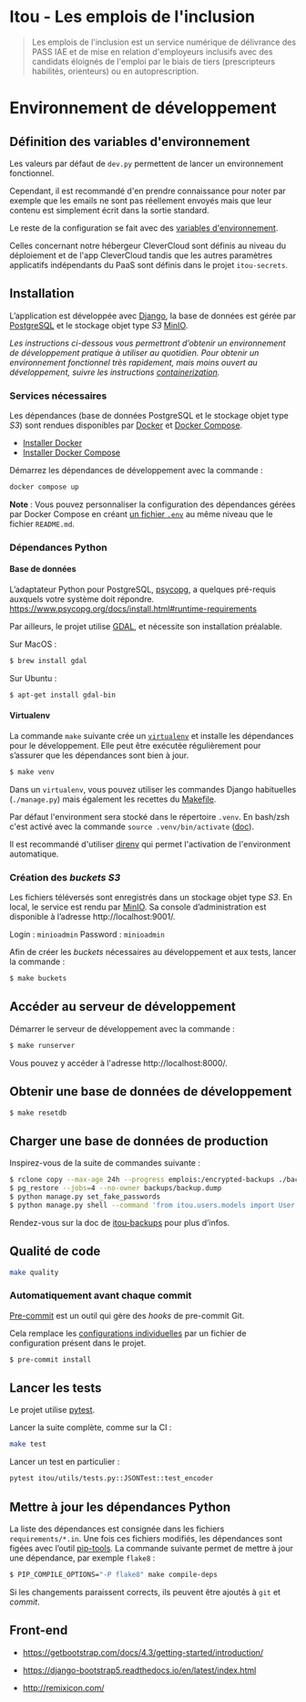 # Itou - Les emplois de l'inclusion

> Les emplois de l'inclusion est un service numérique de délivrance des PASS IAE
> et de mise en relation d'employeurs inclusifs avec des candidats éloignés de
> l'emploi par le biais de tiers (prescripteurs habilités, orienteurs) ou en
> autoprescription.

# Environnement de développement

## Définition des variables d'environnement

Les valeurs par défaut de `dev.py` permettent de lancer un environnement fonctionnel.

Cependant, il est recommandé d'en prendre connaissance pour noter par exemple
que les emails ne sont pas réellement envoyés mais que leur contenu est
simplement écrit dans la sortie standard.

Le reste de la configuration se fait avec des [variables d'environnement](./docs/environment.md).

Celles concernant notre hébergeur CleverCloud sont définis au niveau du déploiement et
de l'app CleverCloud tandis que les autres paramètres applicatifs indépendants du PaaS
sont définis dans le projet `itou-secrets`.

## Installation

L’application est développée avec [Django](https://www.djangoproject.com/), la
base de données est gérée par [PostgreSQL](https://www.postgresql.org/) et le
stockage objet type *S3* [MinIO](https://min.io/).

_Les instructions ci-dessous vous permettront d’obtenir un environnement de
développement pratique à utiliser au quotidien. Pour obtenir un environnement
fonctionnel très rapidement, mais moins ouvert au développement, suivre les
instructions [containerization](./docs/Docker.md)._

### Services nécessaires

Les dépendances (base de données PostgreSQL et le stockage objet type *S3*)
sont rendues disponibles par [Docker](https://docs.docker.com/) et
[Docker Compose](https://docs.docker.com/compose/).

- [Installer Docker](https://docs.docker.com/engine/install/)
- [Installer Docker Compose](https://docs.docker.com/compose/install/)

Démarrez les dépendances de développement avec la commande :
```sh
docker compose up
```

**Note** : Vous pouvez personnaliser la configuration des dépendances gérées
par Docker Compose en créant [un fichier
`.env`](https://docs.docker.com/compose/env-file/) au même niveau que le
fichier `README.md`.

### Dépendances Python

#### Base de données

L’adaptateur Python pour PostgreSQL, [psycopg](https://www.psycopg.org/), a
quelques pré-requis auxquels votre système doit répondre.
https://www.psycopg.org/docs/install.html#runtime-requirements

Par ailleurs, le projet utilise [GDAL](https://gdal.org/index.html), et nécessite
son installation préalable.

Sur MacOS :

```sh
$ brew install gdal
```

Sur Ubuntu :

```sh
$ apt-get install gdal-bin
```

#### Virtualenv

La commande `make` suivante crée un
[`virtualenv`](https://docs.python.org/3/library/venv.html) et installe les
dépendances pour le développement. Elle peut être exécutée régulièrement pour
s’assurer que les dépendances sont bien à jour.

```sh
$ make venv
```

Dans un `virtualenv`, vous pouvez utiliser les commandes Django habituelles
(`./manage.py`) mais également les recettes du [Makefile](./Makefile).

Par défaut l'environment sera stocké dans le répertoire `.venv`. En bash/zsh c'est activé
avec la commande `source .venv/bin/activate` ([doc](https://docs.python.org/3/library/venv.html#how-venvs-work)).

Il est recommandé d'utiliser [direnv](./docs/developing.md#direnv) qui permet l'activation de l'environment automatique.

### Création des *buckets S3*

Les fichiers téléversés sont enregistrés dans un stockage objet type *S3*. En
local, le service est rendu par [MinIO](https://min.io/). Sa console
d’administration est disponible à l’adresse http://localhost:9001/.

Login : `minioadmin`
Password : `minioadmin`

Afin de créer les *buckets* nécessaires au développement et aux tests, lancer la commande :
```sh
$ make buckets
```

## Accéder au serveur de développement

Démarrer le serveur de développement avec la commande :

```sh
$ make runserver
```

Vous pouvez y accéder à l'adresse http://localhost:8000/.

## Obtenir une base de données de développement

```sh
$ make resetdb
```

## Charger une base de données de production

Inspirez-vous de la suite de commandes suivante :

```sh
$ rclone copy --max-age 24h --progress emplois:/encrypted-backups ./backups
$ pg_restore --jobs=4 --no-owner backups/backup.dump
$ python manage.py set_fake_passwords
$ python manage.py shell --command 'from itou.users.models import User; print(User.objects.update(identity_provider="DJANGO"))'
```

Rendez-vous sur la doc de
[itou-backups](https://github.com/betagouv/itou-backups) pour plus d’infos.

## Qualité de code

```sh
make quality
```

### Automatiquement avant chaque commit

[Pre-commit](https://pre-commit.com) est un outil qui gère des _hooks_ de
pre-commit Git.

Cela remplace les [configurations
individuelles](https://git-scm.com/book/en/v2/Customizing-Git-Git-Hooks) par un
fichier de configuration présent dans le projet.

```sh
$ pre-commit install
```

## Lancer les tests

Le projet utilise [pytest](https://docs.pytest.org/).

Lancer la suite complète, comme sur la CI :
```sh
make test
```

Lancer un test en particulier :
```sh
pytest itou/utils/tests.py::JSONTest::test_encoder
```

## Mettre à jour les dépendances Python

La liste des dépendances est consignée dans les fichiers `requirements/*.in`.
Une fois ces fichiers modifiés, les dépendances sont figées avec l’outil
[pip-tools](https://pypi.org/project/pip-tools/). La commande suivante permet
de mettre à jour une dépendance, par exemple `flake8` :

```sh
$ PIP_COMPILE_OPTIONS="-P flake8" make compile-deps
```

Si les changements paraissent corrects, ils peuvent être ajoutés à `git` et
*commit*.

## Front-end

- https://getbootstrap.com/docs/4.3/getting-started/introduction/

- https://django-bootstrap5.readthedocs.io/en/latest/index.html

- http://remixicon.com/
